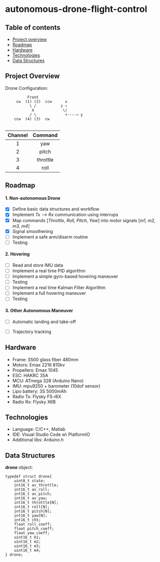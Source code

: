 # autonomous-drone-flight-control

## Table of contents
* [Project overview](#project-overview)
* [Roadmap](#roadmap)
* [Hardware](#hardware)
* [Technologies](#technologies)
* [Data Structures](#data-structures)

## Project Overview

Drone Configuration:
```
          Front
     cw  (1) (2)  ccw      x
           \ /           z ↑
            X             \|
           / \             +----→ y
    ccw  (4) (3)  cw
    
```
| Channel | Command  |
|:-------:|:--------:|
|    1    |   yaw    |
|    2    |   pitch  |
|    3    | throttle |
|    4    |   roll   |


## Roadmap
#### 1.  Non-autonomous Drone
- [x] Define basic data structures and workflow
- [x] Implement *Tx --> Rx* communication using interrups
- [x] Map commands [*Throttle, Roll, Pitch, Yaw*] into motor signals [*m1, m2, m3, m4*] 
- [x] Signal smoothening
- [ ] Implement a safe arm/disarm routine
- [ ] Testing

#### 2.  Hovering
- [ ] Read and store IMU data
- [ ] Implement a real time PID algorithm
- [ ] Implement a simple gyro-based hovering maneuver
- [ ] Testing
- [ ] Implement a real time Kalman Filter Algorithm
- [ ] Implement a full hovering maneuver
- [ ] Testing

#### 3.  Other Autonomous Maneuver
- [ ] Automatic landing and take-off
- [ ] Trajectory tracking


## Hardware
- Frame: S500 glass fiber 480mm
- Motors: Emax 2216 810kv
- Propellers: Emax 1045
- ESC: HAKRC 35A
- MCU: ATmega 328 (Arduino Nano)
- IMU: mpu9250 + barometer (10dof sensor)
- Lipo battery: 3S 5000mAh
- Radio Tx: Flysky FS-i6X
- Radio Rx: Flysky X6B

## Technologies
- Language: C/C++, Matlab
- IDE: Visual Studio Code w\ PlatformIO
- Additional libs: Arduino.h

## Data Structures
**drone** object:
```
typedef struct drone{
    uint8_t state;
    int16_t av_throttle;
    int16_t av_roll;
    int16_t av_pitch;
    int16_t av_yaw;
    int16_t throttle[N];
    int16_t roll[N];
    int16_t pitch[N];
    int16_t yaw[N];
    int16_t ch5;
    float roll_coeff;
    float pitch_coeff;
    float yaw_coeff;
    uint16_t m1;
    uint16_t m2;
    uint16_t m3;
    uint16_t m4;
} drone;
```
